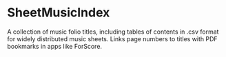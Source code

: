 # SheetMusicIndex
A collection of music folio titles, including tables of contents in .csv format for widely distributed music sheets. Links page numbers to titles with PDF bookmarks in apps like ForScore.
